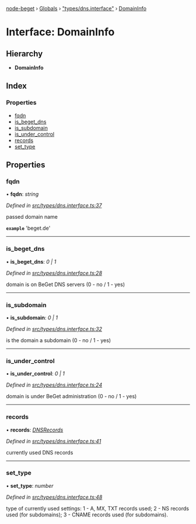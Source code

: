 [node-beget](../README.md) › [Globals](../globals.md) › ["types/dns.interface"](../modules/_types_dns_interface_.md) › [DomainInfo](_types_dns_interface_.domaininfo.md)

# Interface: DomainInfo

## Hierarchy

* **DomainInfo**

## Index

### Properties

* [fqdn](_types_dns_interface_.domaininfo.md#fqdn)
* [is_beget_dns](_types_dns_interface_.domaininfo.md#is_beget_dns)
* [is_subdomain](_types_dns_interface_.domaininfo.md#is_subdomain)
* [is_under_control](_types_dns_interface_.domaininfo.md#is_under_control)
* [records](_types_dns_interface_.domaininfo.md#records)
* [set_type](_types_dns_interface_.domaininfo.md#set_type)

## Properties

###  fqdn

• **fqdn**: *string*

*Defined in [src/types/dns.interface.ts:37](https://github.com/olehcambel/node-beget/blob/fcfb1e8/src/types/dns.interface.ts#L37)*

passed domain name

**`example`** 'beget.de'

___

###  is_beget_dns

• **is_beget_dns**: *0 | 1*

*Defined in [src/types/dns.interface.ts:28](https://github.com/olehcambel/node-beget/blob/fcfb1e8/src/types/dns.interface.ts#L28)*

domain is on BeGet DNS servers (0 - no / 1 - yes)

___

###  is_subdomain

• **is_subdomain**: *0 | 1*

*Defined in [src/types/dns.interface.ts:32](https://github.com/olehcambel/node-beget/blob/fcfb1e8/src/types/dns.interface.ts#L32)*

is the domain a subdomain (0 - no / 1 - yes)

___

###  is_under_control

• **is_under_control**: *0 | 1*

*Defined in [src/types/dns.interface.ts:24](https://github.com/olehcambel/node-beget/blob/fcfb1e8/src/types/dns.interface.ts#L24)*

domain is under BeGet administration (0 - no / 1 - yes)

___

###  records

• **records**: *[DNSRecords](../modules/_types_dns_interface_.md#dnsrecords)*

*Defined in [src/types/dns.interface.ts:41](https://github.com/olehcambel/node-beget/blob/fcfb1e8/src/types/dns.interface.ts#L41)*

currently used DNS records

___

###  set_type

• **set_type**: *number*

*Defined in [src/types/dns.interface.ts:48](https://github.com/olehcambel/node-beget/blob/fcfb1e8/src/types/dns.interface.ts#L48)*

type of currently used settings:
1 - A, MX, TXT records used;
2 - NS records used (for subdomains);
3 - CNAME records used (for subdomains).

